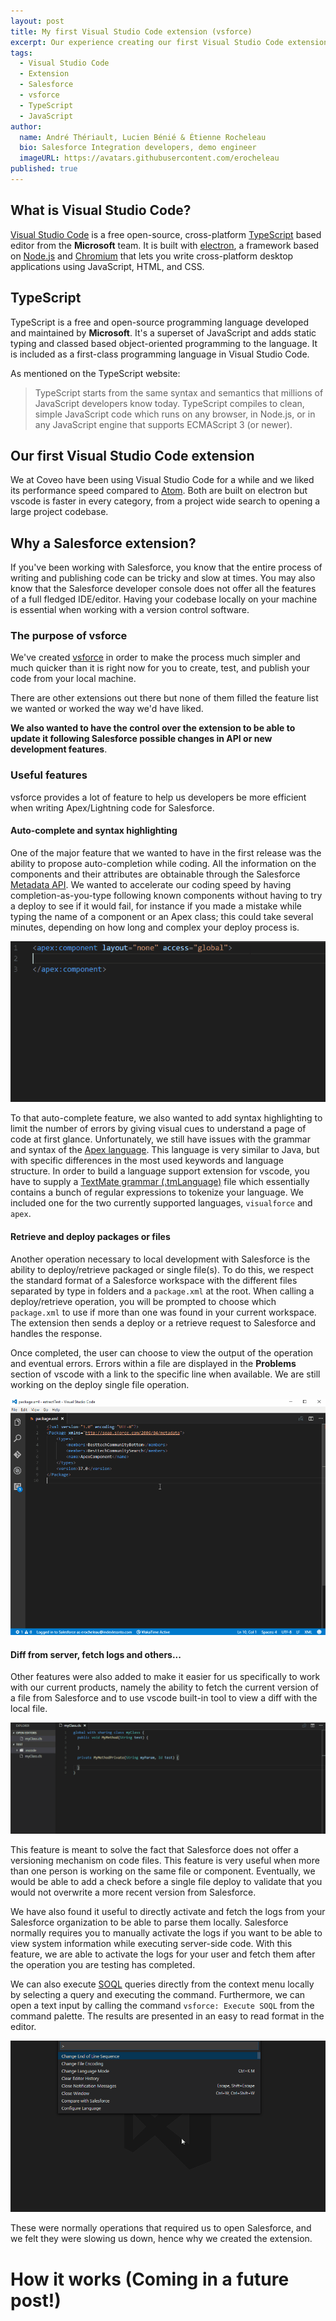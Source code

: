 ```yaml
---
layout: post
title: My first Visual Studio Code extension (vsforce)
excerpt: Our experience creating our first Visual Studio Code extension, details about the vsforce extension, and information that would have been useful when starting its development.
tags:
  - Visual Studio Code
  - Extension
  - Salesforce
  - vsforce
  - TypeScript
  - JavaScript
author:
  name: André Thériault, Lucien Bénié & Étienne Rocheleau
  bio: Salesforce Integration developers, demo engineer
  imageURL: https://avatars.githubusercontent.com/erocheleau
published: true
---
```


## What is Visual Studio Code?
[Visual Studio Code](https://github.com/Microsoft/vscode) is a free open-source, cross-platform [TypeScript](https://www.typescriptlang.org/) based editor from the **Microsoft** team. It is built with [electron](https://github.com/electron/electron), a framework based on [Node.js](https://nodejs.org/en/) and [Chromium](http://www.chromium.org/) that lets you write cross-platform desktop applications using JavaScript, HTML, and CSS.

## TypeScript
TypeScript is a free and open-source programming language developed and maintained by **Microsoft**. It's a superset of JavaScript and adds static typing and classed based object-oriented programming to the language. It is included as a first-class programming language in Visual Studio Code.

As mentioned on the TypeScript website:
> TypeScript starts from the same syntax and semantics that millions of JavaScript developers know today. TypeScript compiles to clean, simple JavaScript code which runs on any browser, in Node.js, or in any JavaScript engine that supports ECMAScript 3 (or newer).

## Our first Visual Studio Code extension
We at Coveo have been using Visual Studio Code for a while and we liked its performance speed compared to [Atom](https://atom.io/). Both are built on electron but vscode is faster in every category, from a project wide search to opening a large project codebase.

## Why a Salesforce extension?
If you've been working with Salesforce, you know that the entire process of writing and publishing code can be tricky and slow at times. You may also know that the Salesforce developer console does not offer all the features of a full fledged IDE/editor. Having your codebase locally on your machine is essential when working with a version control software.

### The purpose of vsforce
We've created [vsforce](https://github.com/coveo/vsforce) in order to make the process much simpler and much quicker than it is right now for you to create, test, and publish your code from your local machine.

There are other extensions out there but none of them filled the feature list we wanted or worked the way we'd have liked.

**We also wanted to have the control over the extension to be able to update it following Salesforce possible changes in API or new development features**.

### Useful features
vsforce provides a lot of feature to help us developers be more efficient when writing Apex/Lightning code for Salesforce.

#### Auto-complete and syntax highlighting
One of the major feature that we wanted to have in the first release was the ability to propose auto-completion while coding. All the information on the components and their attributes are obtainable through the Salesforce [Metadata API](https://developer.salesforce.com/docs/atlas.en-us.api_meta.meta/api_meta/meta_intro.htm). We wanted to accelerate our coding speed by having completion-as-you-type following known components without having to try a deploy to see if it would fail, for instance if you made a mistake while typing the name of a component or an Apex class; this could take several minutes, depending on how long and complex your deploy process is.

![Auto-complete](/images/2016-12-07-vsforce/auto-completion.gif "Auto-complete")

To that auto-complete feature, we also wanted to add syntax highlighting to limit the number of errors by giving visual cues to understand a page of code at first glance. Unfortunately, we still have issues with the grammar and syntax of the [Apex language](https://developer.salesforce.com/docs/atlas.en-us.apexcode.meta/apexcode/apex_intro.htm). This language is very similar to Java, but with specific differences in the most used keywords and language structure. In order to build a language support extension for vscode, you have to supply a [TextMate grammar (.tmLanguage)](https://code.visualstudio.com/docs/extensions/language-support) file which essentially contains a bunch of regular expressions to tokenize your language. We included one for the two currently supported languages, `visualforce` and `apex`.

#### Retrieve and deploy packages or files

Another operation necessary to local development with Salesforce is the ability to deploy/retrieve packaged or single file(s). To do this, we respect the standard format of a Salesforce workspace with the different files separated by type in folders and a `package.xml` at the root. When calling a deploy/retrieve operation, you will be prompted to choose which `package.xml` to use if more than one was found in your current workspace. The extension then sends a deploy or a retrieve request to Salesforce and handles the response.

Once completed, the user can choose to view the output of the operation and eventual errors. Errors within a file are displayed in the **Problems** section of vscode with a link to the specific line when available. We are still working on the deploy single file operation.

![deploy](/images/2016-12-07-vsforce/deployPackageSmallwindow.gif "Deploy Package")

#### Diff from server, fetch logs and others...
Other features were also added to make it easier for us specifically to work with our current products, namely the ability to fetch the current version of a file from Salesforce and to use vscode built-in tool to view a diff with the local file.

![compare](/images/2016-12-07-vsforce/compare.gif "Compare with Salesforce")

This feature is meant to solve the fact that Salesforce does not offer a versioning mechanism on code files. This feature is very useful when more than one person is working on the same file or component. Eventually, we would be able to add a check before a single file deploy to validate that you would not overwrite a more recent version from Salesforce.

We have also found it useful to directly activate and fetch the logs from your Salesforce organization to be able to parse them locally. Salesforce normally requires you to manually activate the logs if you want to be able to view system information while executing server-side code. With this feature, we are able to activate the logs for your user and fetch them after the operation you are testing has completed.

We can also execute [SOQL](https://developer.salesforce.com/docs/atlas.en-us.soql_sosl.meta/soql_sosl/sforce_api_calls_soql.htm) queries directly from the context menu locally by selecting a query and executing the command. Furthermore, we can open a text input by calling the command `vsforce: Execute SOQL` from the command palette. The results are presented in an easy to read format in the editor.

![SOQL](/images/2016-12-07-vsforce/soql-query.gif "SOQL query")

These were normally operations that required us to open Salesforce, and we felt they were slowing us down, hence why we created the extension.

# How it works (Coming in a future post!)

